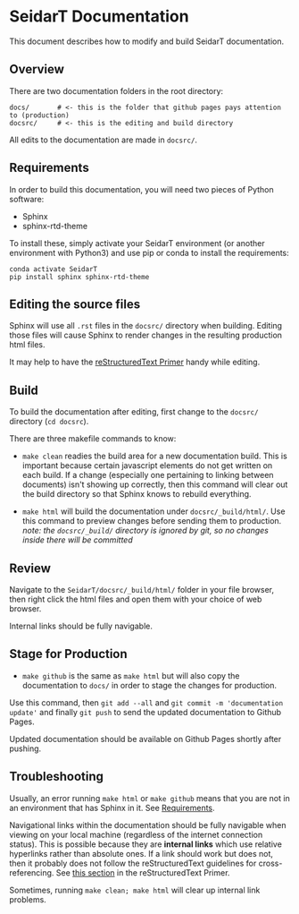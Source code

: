 # SeidarT Documentation 

This document describes how to modify and build SeidarT documentation.


## Overview

There are two documentation folders in the root directory:

```
docs/       # <- this is the folder that github pages pays attention to (production)
docsrc/     # <- this is the editing and build directory
```

All edits to the documentation are made in `docsrc/`. 


## Requirements

In order to build this documentation, you will need two pieces of Python software:

- Sphinx
- sphinx-rtd-theme

To install these, simply activate your SeidarT environment (or another environment with Python3) and use pip or conda to install the requirements:

```
conda activate SeidarT
pip install sphinx sphinx-rtd-theme
```


## Editing the source files

Sphinx will use all `.rst` files in the `docsrc/` directory when building. Editing those files will cause Sphinx to render changes in the resulting production html files.

It may help to have the [reStructuredText Primer](https://www.sphinx-doc.org/en/master/usage/restructuredtext/basics.html) handy while editing.


## Build

To build the documentation after editing, first change to the `docsrc/` directory (`cd docsrc`).

There are three makefile commands to know:

- `make clean` readies the build area for a new documentation build. This is important because certain javascript elements do not get written on each build. If a change (especially one pertaining to linking between documents) isn't showing up correctly, then this command will clear out the build directory so that Sphinx knows to rebuild everything.

- `make html` will build the documentation under `docsrc/_build/html/`. Use this command to preview changes before sending them to production. *note: the `docsrc/_build/` directory is ignored by git, so no changes inside there will be committed*


## Review

Navigate to the `SeidarT/docsrc/_build/html/` folder in your file browser, then right click the html files and open them with your choice of web browser.

Internal links should be fully navigable.


## Stage for Production

- `make github` is the same as `make html` but will also copy the documentation to `docs/` in order to stage the changes for production.

Use this command, then `git add --all` and `git commit -m 'documentation update'` and finally `git push` to send the updated documentation to Github Pages.

Updated documentation should be available on Github Pages shortly after pushing.


## Troubleshooting

Usually, an error running `make html` or `make github` means that you are not in an environment that has Sphinx in it. See [Requirements](#requirements).

Navigational links within the documentation should be fully navigable when viewing on your local machine (regardless of the internet connection status). This is possible because they are **internal links** which use relative hyperlinks rather than absolute ones. If a link should work but does not, then it probably does not follow the reStructuredText guidelines for cross-referencing. See [this section](https://www.sphinx-doc.org/en/master/usage/restructuredtext/basics.html#internal-links) in the reStructuredText Primer.

Sometimes, running `make clean; make html` will clear up internal link problems.
